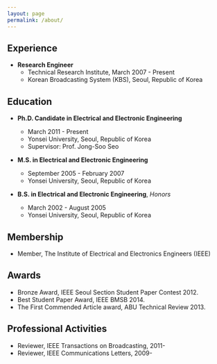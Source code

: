 ```yaml
---
layout: page
permalink: /about/
---
```


## Experience

- **Research Engineer**              
	- Technical Research Institute, March 2007 - Present  
	- Korean Broadcasting System (KBS), Seoul, Republic of Korea  

## Education

- **Ph.D. Candidate in Electrical and Electronic Engineering**   
	- March 2011 - Present    
	- Yonsei University, Seoul, Republic of Korea    
	- Supervisor: Prof. Jong-Soo Seo    
	 
- **M.S. in Electrical and Electronic Engineering**     
	- September 2005 - February 2007    
	- Yonsei University, Seoul, Republic of Korea       

- **B.S. in Electrical and Electronic Engineering**, *Honors*   
	- March 2002 - August 2005    
	- Yonsei University, Seoul, Republic of Korea  


## Membership

- Member, The Institute of Electrical and Electronics Engineers (IEEE)


## Awards

- Bronze Award, IEEE Seoul Section Student Paper Contest 2012.
- Best Student Paper Award, IEEE BMSB 2014.
- The First Commended Article award, ABU Technical Review 2013.


## Professional Activities

- Reviewer, IEEE Transactions on Broadcasting, 2011-   
- Reviewer, IEEE Communications Letters, 2009-     

